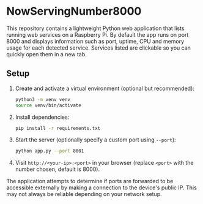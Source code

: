 # NowServingNumber8000

This repository contains a lightweight Python web application that lists running web services on a Raspberry Pi. By default the app runs on port 8000 and displays information such as port, uptime, CPU and memory usage for each detected service. Services listed are clickable so you can quickly open them in a new tab.

## Setup

1. Create and activate a virtual environment (optional but recommended):
   ```bash
   python3 -m venv venv
   source venv/bin/activate
   ```
2. Install dependencies:
   ```bash
   pip install -r requirements.txt
   ```
3. Start the server (optionally specify a custom port using `--port`):
   ```bash
   python app.py --port 8001
   ```
4. Visit `http://<your-ip>:<port>` in your browser (replace `<port>` with the number chosen, default is 8000).

The application attempts to determine if ports are forwarded to be accessible externally by making a connection to the device's public IP. This may not always be reliable depending on your network setup.

